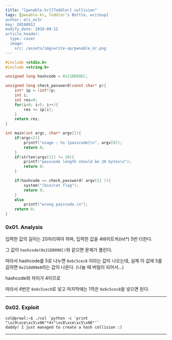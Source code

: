 ```yaml
---
title: "[pwnable.kr][Toddler] collision"
tags: [pwnable.kr, Toddler's Bottle, writeup]
author: eli_ez3r
key: 20180912
modify_date: 2018-09-12
article_header:
  type: cover
  image:
    src: /assets/img/write-up/pwnable_kr.png
---
```


```c
#include <stdio.h>
#include <string.h>

unsigned long hashcode = 0x21DD09EC;

unsigned long check_password(const char* p){
	int* ip = (int*)p;
	int i;
	int res=0;
	for(i=0; i<5; i++){
		res += ip[i];
	}
	return res;
}

int main(int argc, char* argv[]){
	if(argc<2){
		printf("usage : %s [passcode]\n", argv[0]);
		return 0;
	}
	if(strlen(argv[1]) != 20){
		printf("passcode length should be 20 bytes\n");
		return 0;
	}

	if(hashcode == check_password( argv[1] )){
		system("/bin/cat flag");
		return 0;
	}
	else
		printf("wrong passcode.\n");
	return 0;
}
```

### 0x01. Analysis

입력한 값의 길이는 20자리여야 하며, 입력한 값을 4바이트씩(int*) 5번 더한다.

그 값이 `hashcode(0x21DD09EC)`와 같으면 문제가 풀린다.



따라서 hashcode를 5로 나누면 `0x6c5cec8` 이라는 값이 나오는데, 실제 이 값에 5를 곱하면 `0x21dd09e8`라는 값이 나온다. (나눌 때 버림이 되어서...)

hashcode와 차이가 4이므로 

따라서 4번은 `0x6c5cec9`로 넣고 마지막에는 1작은 `0x6c5cec8`을 넣으면 된다.

-----

### 0x02. Exploit

```
col@prowl:~$ ./col `python -c 'print "\xc9\xce\xc5\x06"*4+"\xc8\xce\xc5\x06"'`
daddy! I just managed to create a hash collision :)
```

-----

